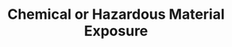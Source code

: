 ---
layout: page-breadcrumbs.html
title: Chemical or Hazardous Material Exposure
display_title: 
concurrence: 
template: 
lastupdate_override: 
relatedlinks:
  - url: 
    title:
    description: 

---